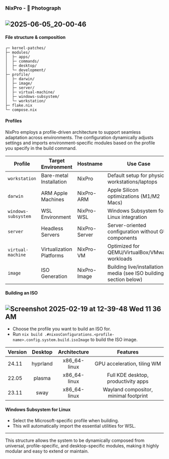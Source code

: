 ### NixPro - 📸 Photograph
![2025-06-05_20-00-46](https://github.com/user-attachments/assets/c1fb13b9-9f2c-4bbb-881b-c7bb6175d8d6)
---
#### File structure & composition
```
┌─ kernel-patches/
├─ modules/
│  ├─ apps/
│  ├─ commands/
│  ├─ desktop/
│  └─ development/
├─ profile/
│  ├─ darwin/
│  ├─ image/
│  ├─ server/
│  ├─ virtual-machine/
│  ├─ windows-subsystem/
│  └─ workstation/
├─ flake.nix
└─ compose.nix
```
#### Profiles
NixPro employs a profile-driven architecture to support seamless adaptation across environments. The configuration dynamically adjusts settings and imports environment-specific modules based on the profile you specify in the build command.

| Profile             | Target Environment       | Hostname         | Use Case                                                                 |
|---------------------|--------------------------|------------------|-------------------------------------------------------------------------|
| `workstation`       | Bare-metal Installation  | NixPro           | Default setup for physical workstations/laptops                         |
| `darwin`            | ARM Apple Machines       | NixPro-ARM       | Apple Silicon optimizations (M1/M2 Macs)                                |
| `windows-subsystem` | WSL Environment          | NixPro-WSL       | Windows Subsystem for Linux integration                                 |
| `server`            | Headless Servers         | NixPro-Server    | Server-oriented configuration without GUI components                    |
| `virtual-machine`   | Virtualization Platforms | NixPro-VM        | Optimized for QEMU/VirtualBox/VMware workloads                          |
| `image`             | ISO Generation           | NixPro-Image     | Building live/installation media (see ISO building section below)       |
#### Building an ISO
![Screenshot 2025-02-19 at 12-39-48 Wed 11 36 AM](https://github.com/user-attachments/assets/8056f514-e651-4cf8-97f6-b439d39f0a01)
---
- Choose the profile you want to build an ISO for.
- Run `nix build .#nixosConfigurations.<profile-name>.config.system.build.isoImage` to build the ISO image.

| Version | Desktop  | Architecture  | Features                           |
| :------ | :------: | :-----------: | :---------------------------------: |
| 24.11   | hyprland | x86_64-linux  | GPU acceleration, tiling WM          |
| 22.05   | plasma   | x86_64-linux  | Full KDE desktop, productivity apps  |
| 23.11   | sway     | x86_64-linux  | Wayland compositor, minimal footprint|
#### Windows Subsystem for Linux
- Select the Microsoft-specific profile when building.
- This will automatically import the essential utilities for WSL.
---
This structure allows the system to be dynamically composed from universal, profile-specific, and desktop-specific modules, making it highly modular and easy to extend or maintain.
